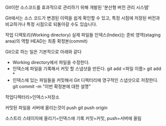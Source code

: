 Git이란 소스코드를 효과적으로 관리하기 위해 개발된 '분산형 버전 관리 시스템'

Git에서는 소스 코드가 변경된 이력을 쉽게 확인할 수 있고, 
특정 시점에 저장된 버전과 비교하거나 특정 시점으로 되돌아갈 수도 있습니다.

작업 디렉토리(Working directory) 실제 파일들
인덱스(Index)는 준비 영역(staging area)의 역할
HEAD는 최종 확정본(commit)

Git으로 하는 일은 기본적으로 아래와 같다
- Working directory에서 파일을 수정한다.
- 인덱스에 파일을 기록해서 커밋 할 스냅샷을 만든다.
git add <파일 이름>
git add *
- 인덱스에 있는 파일들을 커밋해서 Git 디렉터리에 영구적인 스냅샷으로 저장한다.
git commit -m "이번 확정본에 대한 설명"

작업디렉터리>인덱스>저장소

커밋된 파일을 서버에 올리는것이 push
git push origin <master>

소스트리
스테이지에 올리기=인덱스에 기록
커밋=커밋, push=서버에 올림